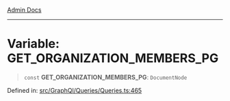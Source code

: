 [Admin Docs](/)

***

# Variable: GET\_ORGANIZATION\_MEMBERS\_PG

> `const` **GET\_ORGANIZATION\_MEMBERS\_PG**: `DocumentNode`

Defined in: [src/GraphQl/Queries/Queries.ts:465](https://github.com/PalisadoesFoundation/talawa-admin/blob/main/src/GraphQl/Queries/Queries.ts#L465)
